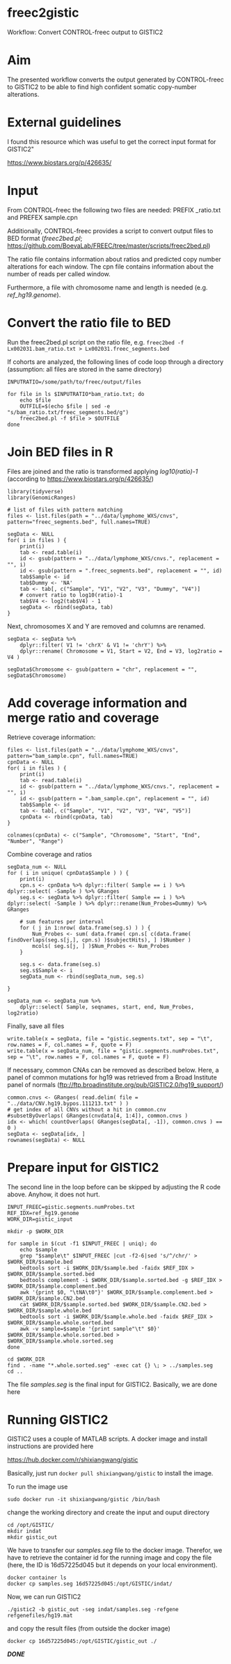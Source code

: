 # freec2gistic
Workflow: Convert CONTROL-freec output to GISTIC2

# Aim
The presented workflow converts the output generated by CONTROL-freec to GISTIC2 to be able to find high confident somatic copy-number alterations.

# External guidelines
I found this resource which was useful to get the correct input format for GISTIC2"

https://www.biostars.org/p/426635/

# Input

From CONTROL-freec the following two files are needed: PREFIX _ratio.txt and PREFEX sample.cpn

Additionally, CONTROL-freec provides a script to convert output files to BED format (_freec2bed.pl_; https://github.com/BoevaLab/FREEC/tree/master/scripts/freec2bed.pl)

The ratio file contains information about ratios and predicted copy number alterations for each window. The cpn file contains information about the number of reads per called window.

Furthermore, a file with chromosome name and length is needed (e.g. _ref_hg19.genome_).

# Convert the ratio file to BED

Run the freec2bed.pl script on the ratio file, e.g. `freec2bed -f Lx002031.bam_ratio.txt > Lx002031.freec_segments.bed`

If cohorts are analyzed, the following lines of code loop through a directory (assumption: all files are stored in the same directory)

```
INPUTRATIO=/some/path/to/freec/output/files

for file in ls $INPUTRATIO*bam_ratio.txt; do
	echo $file
	OUTFILE=$(echo $file | sed -e "s/bam_ratio.txt/freec_segments.bed/g")
	freec2bed.pl -f $file > $OUTFILE
done
```

# Join BED files in R

Files are joined and the ratio is transformed applying _log10(ratio)-1_ (according to https://www.biostars.org/p/426635/)

```
library(tidyverse)
library(GenomicRanges)

# list of files with pattern matching
files <- list.files(path = "../data/lymphome_WXS/cnvs", pattern="freec_segments.bed", full.names=TRUE)

segData <- NULL
for( i in files ) {
    print(i)
    tab <- read.table(i)
    id <- gsub(pattern = "../data/lymphome_WXS/cnvs.", replacement = "", i)
    id <- gsub(pattern = ".freec_segments.bed", replacement = "", id)
    tab$Sample <- id
    tab$Dummy <- 'NA'
    tab <- tab[, c("Sample", "V1", "V2", "V3", "Dummy", "V4")]
    # convert ratio to log10(ratio)-1
    tab$V4 <- log2(tab$V4) - 1
    segData <- rbind(segData, tab)
}
```

Next, chromosomes X and Y are removed and columns are renamed.

```
segData <- segData %>% 
    dplyr::filter( V1 != 'chrX' & V1 != 'chrY') %>% 
    dplyr::rename( Chromosome = V1, Start = V2, End = V3, log2ratio = V4 )

segData$Chromosome <- gsub(pattern = "chr", replacement = "", segData$Chromosome)
```

# Add coverage information and merge ratio and coverage

Retrieve coverage information:

```
files <- list.files(path = "../data/lymphome_WXS/cnvs", pattern="bam_sample.cpn", full.names=TRUE)
cpnData <- NULL
for( i in files ) {
    print(i)
    tab <- read.table(i)
    id <- gsub(pattern = "../data/lymphome_WXS/cnvs.", replacement = "", i)
    id <- gsub(pattern = ".bam_sample.cpn", replacement = "", id)
    tab$Sample <- id
    tab <- tab[, c("Sample", "V1", "V2", "V3", "V4", "V5")]
    cpnData <- rbind(cpnData, tab)
}

colnames(cpnData) <- c("Sample", "Chromosome", "Start", "End", "Number", "Range")
```

Combine coverage and ratios

```
segData_num <- NULL
for ( i in unique( cpnData$Sample ) ) {
    print(i)
    cpn.s <- cpnData %>% dplyr::filter( Sample == i ) %>% dplyr::select( -Sample ) %>% GRanges
    seg.s <- segData %>% dplyr::filter( Sample == i ) %>% dplyr::select( -Sample ) %>% dplyr::rename(Num_Probes=Dummy) %>% GRanges
    
    # sum features per interval
    for ( j in 1:nrow( data.frame(seg.s) ) ) {
        Num_Probes <- sum( data.frame( cpn.s[ c(data.frame( findOverlaps(seg.s[j,], cpn.s) )$subjectHits), ] )$Number )
        mcols( seg.s[j, ] )$Num_Probes <- Num_Probes
    }
    
    seg.s <- data.frame(seg.s)
    seg.s$Sample <- i
    segData_num <- rbind(segData_num, seg.s)
    
}

segData_num <- segData_num %>% 
    dplyr::select( Sample, seqnames, start, end, Num_Probes, log2ratio)
```

Finally, save all files

```
write.table(x = segData, file = "gistic.segments.txt", sep = "\t", row.names = F, col.names = F, quote = F)
write.table(x = segData_num, file = "gistic.segments.numProbes.txt", sep = "\t", row.names = F, col.names = F, quote = F)
```

If necessary, common CNAs can be removed as described below. Here, a panel of common mutations for hg19 was retrieved from a Broad Institute panel of normals (ftp://ftp.broadinstitute.org/pub/GISTIC2.0/hg19_support/)

```
common.cnvs <- GRanges( read.delim( file = "../data/CNV.hg19.bypos.111213.txt" ) )
# get index of all CNVs without a hit in common.cnv
#subsetByOverlaps( GRanges(cnvdata[4, 1:4]), common.cnvs ) 
idx <- which( countOverlaps( GRanges(segData[, -1]), common.cnvs ) == 0 )
segData <- segData[idx, ]
rownames(segData) <- NULL
```

# Prepare input for GISTIC2

The second line in the loop before can be skipped by adjusting the R code above. Anyhow, it does not hurt.

```
INPUT_FREEC=gistic.segments.numProbes.txt
REF_IDX=ref_hg19.genome
WORK_DIR=gistic_input

mkdir -p $WORK_DIR

for sample in $(cut -f1 $INPUT_FREEC | uniq); do
    echo $sample
    grep "$sample\t" $INPUT_FREEC |cut -f2-6|sed 's/^/chr/' > $WORK_DIR/$sample.bed
    bedtools sort -i $WORK_DIR/$sample.bed -faidx $REF_IDX > $WORK_DIR/$sample.sorted.bed
    bedtools complement -i $WORK_DIR/$sample.sorted.bed -g $REF_IDX > $WORK_DIR/$sample.complement.bed
    awk '{print $0, "\tNA\t0"}' $WORK_DIR/$sample.complement.bed > $WORK_DIR/$sample.CN2.bed
    cat $WORK_DIR/$sample.sorted.bed $WORK_DIR/$sample.CN2.bed > $WORK_DIR/$sample.whole.bed
    bedtools sort -i $WORK_DIR/$sample.whole.bed -faidx $REF_IDX > $WORK_DIR/$sample.whole.sorted.bed
    awk -v sample=$sample '{print sample"\t" $0}' $WORK_DIR/$sample.whole.sorted.bed > $WORK_DIR/$sample.whole.sorted.seg
done

cd $WORK_DIR
find . -name "*.whole.sorted.seg" -exec cat {} \; > ../samples.seg
cd ..
```

The file _samples.seg_ is the final input for GISTIC2. Basically, we are done here

# Running GISTIC2 

GISTIC2 uses a couple of MATLAB scripts. A docker image and install instructions are provided here

https://hub.docker.com/r/shixiangwang/gistic

Basically, just run `docker pull shixiangwang/gistic` to install the image.

To run the image use

```
sudo docker run -it shixiangwang/gistic /bin/bash
```

change the working directory and create the input and ouput directory

```
cd /opt/GISTIC/
mkdir indat
mkdir gistic_out
```



We have to transfer our _samples.seg_ file to the docker image. Therefor, we have to retrieve the container id for the running image and copy the file (here, the ID is 16d57225d045 but it depends on your local environment).

```
docker container ls
docker cp samples.seg 16d57225d045:/opt/GISTIC/indat/
```

Now, we can run GISTIC2

```
./gistic2 -b gistic_out -seg indat/samples.seg -refgene refgenefiles/hg19.mat
```

and copy the result files (from outside the docker image)

```
docker cp 16d57225d045:/opt/GISTIC/gistic_out ./
```

***DONE***
